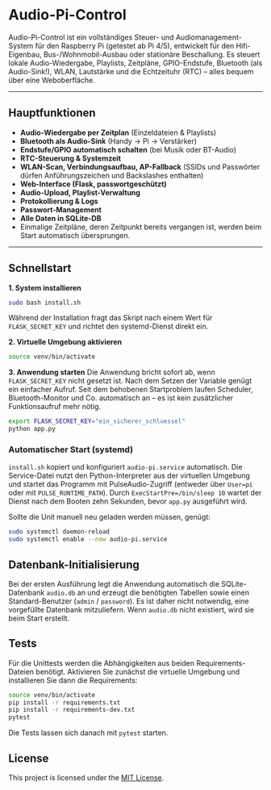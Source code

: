 # Audio-Pi-Control

Audio-Pi-Control ist ein vollständiges Steuer- und Audiomanagement-System für den Raspberry Pi (getestet ab Pi 4/5), entwickelt für den Hifi-Eigenbau, Bus-/Wohnmobil-Ausbau oder stationäre Beschallung. Es steuert lokale Audio-Wiedergabe, Playlists, Zeitpläne, GPIO-Endstufe, Bluetooth (als Audio-Sink!), WLAN, Lautstärke und die Echtzeituhr (RTC) – alles bequem über eine Weboberfläche.

---

## Hauptfunktionen

- **Audio-Wiedergabe per Zeitplan** (Einzeldateien & Playlists)
- **Bluetooth als Audio-Sink** (Handy → Pi → Verstärker)
- **Endstufe/GPIO automatisch schalten** (bei Musik oder BT-Audio)
- **RTC-Steuerung & Systemzeit**
- **WLAN-Scan, Verbindungsaufbau, AP-Fallback** (SSIDs und Passwörter dürfen Anführungszeichen und Backslashes enthalten)
- **Web-Interface (Flask, passwortgeschützt)**
- **Audio-Upload, Playlist-Verwaltung**
- **Protokollierung & Logs**
- **Passwort-Management**
- **Alle Daten in SQLite-DB**
- Einmalige Zeitpläne, deren Zeitpunkt bereits vergangen ist, werden beim Start automatisch übersprungen.

---

## Schnellstart

**1. System installieren**
```bash
sudo bash install.sh
```
Während der Installation fragt das Skript nach einem Wert für `FLASK_SECRET_KEY`
und richtet den systemd-Dienst direkt ein.

**2. Virtuelle Umgebung aktivieren**
```bash
source venv/bin/activate
```
**3. Anwendung starten**
Die Anwendung bricht sofort ab, wenn `FLASK_SECRET_KEY` nicht gesetzt ist. Nach
dem Setzen der Variable genügt ein einfacher Aufruf. Seit dem behobenen
Startproblem laufen Scheduler, Bluetooth-Monitor und Co. automatisch an – es
ist kein zusätzlicher Funktionsaufruf mehr nötig.

```bash
export FLASK_SECRET_KEY="ein_sicherer_schluessel"
python app.py
```

### Automatischer Start (systemd)

`install.sh` kopiert und konfiguriert `audio-pi.service` automatisch. Die
Service-Datei nutzt den Python-Interpreter aus der virtuellen Umgebung und
startet das Programm mit PulseAudio-Zugriff (entweder über `User=pi` oder mit
`PULSE_RUNTIME_PATH`). Durch `ExecStartPre=/bin/sleep 10` wartet der Dienst nach
dem Booten zehn Sekunden, bevor `app.py` ausgeführt wird.

Sollte die Unit manuell neu geladen werden müssen, genügt:
```bash
sudo systemctl daemon-reload
sudo systemctl enable --now audio-pi.service
```

## Datenbank-Initialisierung

Bei der ersten Ausführung legt die Anwendung automatisch die SQLite-Datenbank `audio.db` an und erzeugt die benötigten Tabellen sowie einen Standard-Benutzer (`admin` / `password`). Es ist daher nicht notwendig, eine vorgefüllte Datenbank mitzuliefern. Wenn `audio.db` nicht existiert, wird sie beim Start erstellt.

## Tests

Für die Unittests werden die Abhängigkeiten aus beiden Requirements-Dateien benötigt. Aktivieren Sie zunächst die virtuelle Umgebung und installieren Sie dann die Requirements:

```bash
source venv/bin/activate
pip install -r requirements.txt
pip install -r requirements-dev.txt
pytest
```

Die Tests lassen sich danach mit `pytest` starten.

## License

This project is licensed under the [MIT License](LICENSE).
